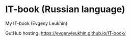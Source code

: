 # IT-book (Russian language)
My IT-book (Evgeny Leukhin)

GutHub hosting:
https://evgenyleukhin.github.io/IT-book/
